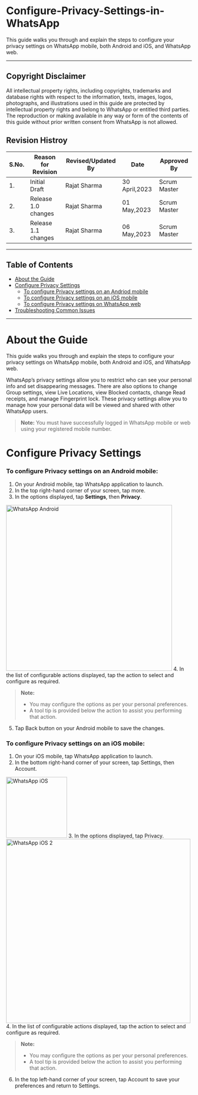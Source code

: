 # Configure-Privacy-Settings-in-WhatsApp
This guide walks you through and explain the steps to configure your privacy settings on WhatsApp mobile, both Android and iOS, and WhatsApp web.

_______________________________________________________________________________________________________________________________________________________________________
## Copyright Disclaimer

All intellectual property rights, including copyrights, trademarks and database rights with respect to the information, texts, images, logos, photographs, and illustrations used in this guide are protected by intellectual property rights and belong to WhatsApp or entitled third parties. The reproduction or making available in any way or form of the contents of this guide without prior written consent from WhatsApp is not allowed.

## Revision Histroy
| S.No. | Reason for Revision | Revised/Updated By | Date | Approved By |
| ---- | ------ | ------ | -------- | ------- |
| 1. | Initial Draft | Rajat Sharma | 30 April,2023 | Scrum Master |
| 2. | Release 1.0 changes | Rajat Sharma | 01 May,2023 | Scrum Master |
| 3. | Release 1.1 changes | Rajat Sharma | 06 May,2023 | Scrum Master |

_______________________________________________________________________________________________________________________________________________________________________

## Table of Contents
- [About the Guide](abouttheguide)
- [Configure Privacy Settings](configureprivacysettings)
    * [To configure Privacy settings on an Andriod mobile](ToconfigurePrivacysettingsonanAndriodmobile)
    * [To configure Privacy settings on an iOS mobile](ToconfigurePrivacysettingsonaniOSmobile)
    * [To configure Privacy settings on WhatsApp web](ToconfigurePrivacysettingsonWhatsAppweb)
- [Troubleshooting Common Issues](TroubleshootingCommonIssues)

______________________________________________________________________________________________________________________________________________________________________

# About the Guide

This guide walks you through and explain the steps to configure your privacy settings on WhatsApp mobile, both Android and iOS, and WhatsApp web.

WhatsApp’s privacy settings allow you to restrict who can see your personal info and set disappearing messages. There are also options to change Group settings, view Live Locations, view Blocked contacts, change Read receipts, and manage Fingerprint lock. These privacy settings allow you to manage how your personal data will be viewed and shared with other WhatsApp users.

>**Note:** You must have successfully logged in WhatsApp mobile or web using your registered mobile number.

# Configure Privacy Settings

### To configure Privacy settings on an Android mobile:
1. On your Android mobile, tap WhatsApp  application to launch.
2. In the top right-hand corner of your screen, tap more.
3. In the options displayed, tap **Settings**, then **Privacy**.
<img width="450" alt="WhatsApp Android" src="https://user-images.githubusercontent.com/132737041/236613446-1ce225ae-fb15-44aa-add4-7797da8095a6.png">
4. In the list of configurable actions displayed, tap the action to select and configure as required.

> **Note:**
> * You may configure the options as per your personal preferences.
> * A tool tip is provided below the action to assist you performing that action.

5. Tap Back button on your Android mobile to save the changes.

### To configure Privacy settings on an iOS mobile:
1. On your iOS mobile, tap WhatsApp  application to launch.
2. In the bottom right-hand corner of your screen, tap Settings, then Account.
<img width="165" alt="WhatsApp iOS" src="https://user-images.githubusercontent.com/132737041/236614706-ecd56c0f-c7cc-442c-a974-bb06ed602d53.png">
3. In the options displayed, tap Privacy.
<img width="500" alt="WhatsApp iOS 2" src="https://user-images.githubusercontent.com/132737041/236614717-18c3c7dc-e856-4c72-a135-01705c103780.png">
4. In the list of configurable actions displayed, tap the action to select and configure as required.

> **Note:**
> * You may configure the options as per your personal preferences.
> * A tool tip is provided below the action to assist you performing that action.

6. In the top left-hand corner of your screen, tap Account to save your preferences and return to Settings.




